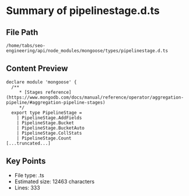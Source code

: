 # Summary of pipelinestage.d.ts
  
## File Path
`/home/tabs/seo-engineering/api/node_modules/mongoose/types/pipelinestage.d.ts`

## Content Preview
```
declare module 'mongoose' {
  /**
     * [Stages reference](https://www.mongodb.com/docs/manual/reference/operator/aggregation-pipeline/#aggregation-pipeline-stages)
     */
  export type PipelineStage =
    | PipelineStage.AddFields
    | PipelineStage.Bucket
    | PipelineStage.BucketAuto
    | PipelineStage.CollStats
    | PipelineStage.Count
[...truncated...]
```

## Key Points
- File type: .ts
- Estimated size: 12463 characters
- Lines: 333
